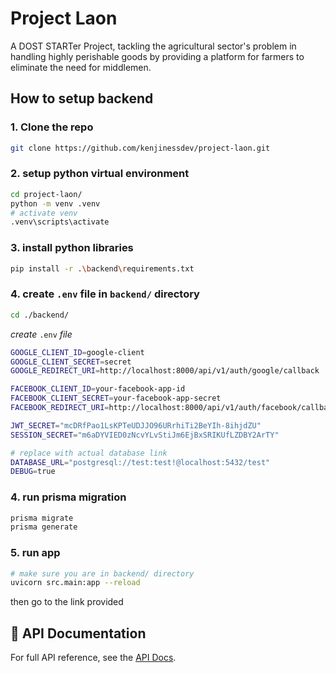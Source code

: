 # Project Laon

A DOST STARTer Project, tackling the agricultural sector's problem in handling highly perishable goods by providing a platform for farmers to eliminate the need for middlemen.

## How to setup backend

### 1. Clone the repo

```bash
git clone https://github.com/kenjinessdev/project-laon.git
```

### 2. setup python virtual environment

```bash
cd project-laon/
python -m venv .venv
# activate venv
.venv\scripts\activate

```

### 3. install python libraries

```bash
pip install -r .\backend\requirements.txt
```

### 4. create `.env` file in `backend/` directory

```bash
cd ./backend/

```

*create* `.env` *file*

```bash
GOOGLE_CLIENT_ID=google-client
GOOGLE_CLIENT_SECRET=secret
GOOGLE_REDIRECT_URI=http://localhost:8000/api/v1/auth/google/callback

FACEBOOK_CLIENT_ID=your-facebook-app-id
FACEBOOK_CLIENT_SECRET=your-facebook-app-secret
FACEBOOK_REDIRECT_URI=http://localhost:8000/api/v1/auth/facebook/callback

JWT_SECRET="mcDRfPao1LsKPTeUDJJO96URrhiTi2BeYIh-8ihjdZU"
SESSION_SECRET="m6aDYVIED0zNcvYLvStiJm6EjBxSRIKUfLZDBY2ArTY"

# replace with actual database link
DATABASE_URL="postgresql://test:test!@localhost:5432/test"
DEBUG=true

```

### 4. run prisma migration

```bash
prisma migrate
prisma generate
```

### 5. run app

```bash
# make sure you are in backend/ directory
uvicorn src.main:app --reload
```
then go to the link provided

## 📘 API Documentation

For full API reference, see the [API Docs](./backend/docs/api-docs.md).

